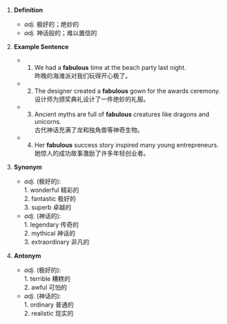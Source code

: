 1. **Definition**  
	- *adj.* 极好的；绝妙的  
	- *adj.* 神话般的；难以置信的  

2. **Example Sentence**  
	- 1. We had a **fabulous** time at the beach party last night.  
			昨晚的海滩派对我们玩得开心极了。  
	- 2. The designer created a **fabulous** gown for the awards ceremony.  
			设计师为颁奖典礼设计了一件绝妙的礼服。  
	- 3. Ancient myths are full of **fabulous** creatures like dragons and unicorns.  
			古代神话充满了龙和独角兽等神奇生物。  
	- 4. Her **fabulous** success story inspired many young entrepreneurs.  
			她惊人的成功故事激励了许多年轻创业者。  

3. **Synonym**  
	- *adj.* (极好的):  
			1. wonderful 精彩的  
			2. fantastic 极好的  
			3. superb 卓越的  
	- *adj.* (神话的):  
			1. legendary 传奇的  
			2. mythical 神话的  
			3. extraordinary 非凡的  

4. **Antonym**  
	- *adj.* (极好的):  
			1. terrible 糟糕的  
			2. awful 可怕的  
	- *adj.* (神话的):  
			1. ordinary 普通的  
			2. realistic 现实的  